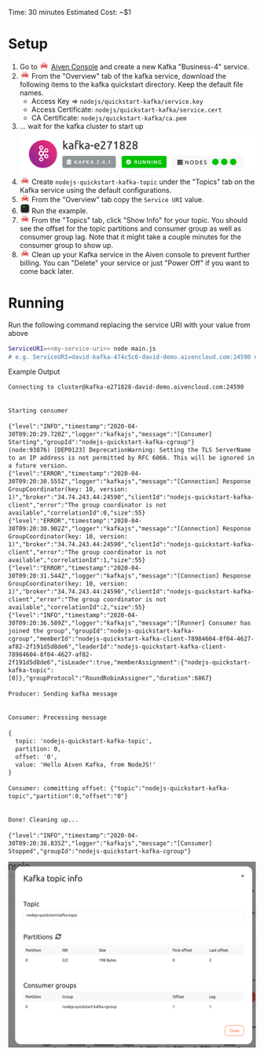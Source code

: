 Time: 30 minutes
Estimated Cost: ~\$1

# Setup

1. Go to ![rapu][rapu] [Aiven Console](https://console.aiven.io) and create a new Kafka "Business-4" service.
1. ![rapu][rapu] From the "Overview" tab of the kafka service, download the following items to the kafka quickstart directory. Keep the default file names.
   - Access Key => `nodejs/quickstart-kafka/service.key`
   - Access Certificate: `nodejs/quickstart-kafka/service.cert`
   - CA Certificate: `nodejs/quickstart-kafka/ca.pem`
1. ... wait for the kafka cluster to start up ![Healthy Cluster](./healthy_cluster.png)
1. ![rapu][rapu] Create `nodejs-quickstart-kafka-topic` under the "Topics" tab on the Kafka service using the default configurations.
1. ![rapu][rapu] From the "Overview" tab copy the `Service URI` value.
1. ![terminal][terminal] Run the example.
1. ![rapu][rapu] From the "Topics" tab, click "Show Info" for your topic. You should see the offset for the topic partitions and consumer group as well as consumer group lag. Note that it might take a couple minutes for the consumer group to show up.
1. ![rapu][rapu] Clean up your Kafka service in the Aiven console to prevent further billing. You can "Delete" your service or just "Power Off" if you want to come back later.

# Running

Run the following command replacing the service URI with your value from above

```sh
ServiceURI=<<my-service-uri>> node main.js
# e.g. ServiceURI=david-kafka-474c5c6-david-demo.aivencloud.com:24590 node main.js
```

Example Output

```
Connecting to cluster@kafka-e271828-david-demo.aivencloud.com:24590


Starting consumer

{"level":"INFO","timestamp":"2020-04-30T09:20:29.720Z","logger":"kafkajs","message":"[Consumer] Starting","groupId":"nodejs-quickstart-kafka-cgroup"}
(node:93876) [DEP0123] DeprecationWarning: Setting the TLS ServerName to an IP address is not permitted by RFC 6066. This will be ignored in a future version.
{"level":"ERROR","timestamp":"2020-04-30T09:20:30.555Z","logger":"kafkajs","message":"[Connection] Response GroupCoordinator(key: 10, version: 1)","broker":"34.74.243.44:24590","clientId":"nodejs-quickstart-kafka-client","error":"The group coordinator is not available","correlationId":0,"size":55}
{"level":"ERROR","timestamp":"2020-04-30T09:20:30.902Z","logger":"kafkajs","message":"[Connection] Response GroupCoordinator(key: 10, version: 1)","broker":"34.74.243.44:24590","clientId":"nodejs-quickstart-kafka-client","error":"The group coordinator is not available","correlationId":1,"size":55}
{"level":"ERROR","timestamp":"2020-04-30T09:20:31.544Z","logger":"kafkajs","message":"[Connection] Response GroupCoordinator(key: 10, version: 1)","broker":"34.74.243.44:24590","clientId":"nodejs-quickstart-kafka-client","error":"The group coordinator is not available","correlationId":2,"size":55}
{"level":"INFO","timestamp":"2020-04-30T09:20:36.589Z","logger":"kafkajs","message":"[Runner] Consumer has joined the group","groupId":"nodejs-quickstart-kafka-cgroup","memberId":"nodejs-quickstart-kafka-client-78984604-8f04-4627-af82-2f191d5d8de6","leaderId":"nodejs-quickstart-kafka-client-78984604-8f04-4627-af82-2f191d5d8de6","isLeader":true,"memberAssignment":{"nodejs-quickstart-kafka-topic":[0]},"groupProtocol":"RoundRobinAssigner","duration":6867}

Producer: Sending kafka message


Consumer: Processing message

{
  topic: 'nodejs-quickstart-kafka-topic',
  partition: 0,
  offset: '0',
  value: 'Hello Aiven Kafka, from NodeJS!'
}

Consumer: committing offset: {"topic":"nodejs-quickstart-kafka-topic","partition":0,"offset":"0"}


Done! Cleaning up...

{"level":"INFO","timestamp":"2020-04-30T09:20:38.835Z","logger":"kafkajs","message":"[Consumer] Stopped","groupId":"nodejs-quickstart-kafka-cgroup"}
```

![Topic Info](./topic_info.png)

[rapu]: ../../assets/rapu.png 'Rapu Icon'
[terminal]: ../../assets/terminal.png 'Terminal Icon'

